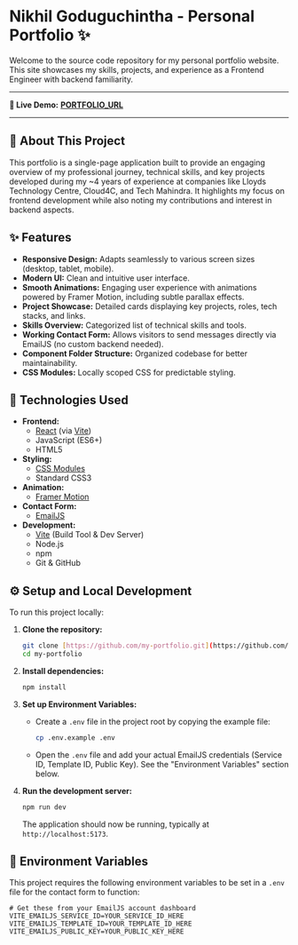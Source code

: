 # Nikhil Goduguchintha - Personal Portfolio ✨

Welcome to the source code repository for my personal portfolio website. This site showcases my skills, projects, and experience as a Frontend Engineer with backend familiarity.

---

**🚀 Live Demo:** [**PORTFOLIO_URL**](https://nikhilgoduguchintha.in)

---

## 📖 About This Project

This portfolio is a single-page application built to provide an engaging overview of my professional journey, technical skills, and key projects developed during my ~4 years of experience at companies like Lloyds Technology Centre, Cloud4C, and Tech Mahindra. It highlights my focus on frontend development while also noting my contributions and interest in backend aspects.

## ✨ Features

* **Responsive Design:** Adapts seamlessly to various screen sizes (desktop, tablet, mobile).
* **Modern UI:** Clean and intuitive user interface.
* **Smooth Animations:** Engaging user experience with animations powered by Framer Motion, including subtle parallax effects.
* **Project Showcase:** Detailed cards displaying key projects, roles, tech stacks, and links.
* **Skills Overview:** Categorized list of technical skills and tools.
* **Working Contact Form:** Allows visitors to send messages directly via EmailJS (no custom backend needed).
* **Component Folder Structure:** Organized codebase for better maintainability.
* **CSS Modules:** Locally scoped CSS for predictable styling.

## 🔧 Technologies Used

* **Frontend:**
    * [React](https://reactjs.org/) (via [Vite](https://vitejs.dev/))
    * JavaScript (ES6+)
    * HTML5
* **Styling:**
    * [CSS Modules](https://github.com/css-modules/css-modules)
    * Standard CSS3
* **Animation:**
    * [Framer Motion](https://www.framer.com/motion/)
* **Contact Form:**
    * [EmailJS](https://www.emailjs.com/)
* **Development:**
    * [Vite](https://vitejs.dev/) (Build Tool & Dev Server)
    * Node.js
    * npm
    * Git & GitHub

## ⚙️ Setup and Local Development

To run this project locally:

1.  **Clone the repository:**
    ```bash
    git clone [https://github.com/my-portfolio.git](https://github.com/my-portfolio.git)
    cd my-portfolio
    ```

2.  **Install dependencies:**
    ```bash
    npm install
    ```

3.  **Set up Environment Variables:**
    * Create a `.env` file in the project root by copying the example file:
        ```bash
        cp .env.example .env
        ```
    * Open the `.env` file and add your actual EmailJS credentials (Service ID, Template ID, Public Key). See the "Environment Variables" section below.

4.  **Run the development server:**
    ```bash
    npm run dev
    ```
    The application should now be running, typically at `http://localhost:5173`.

## 📄 Environment Variables

This project requires the following environment variables to be set in a `.env` file for the contact form to function:

```dotenv
# Get these from your EmailJS account dashboard
VITE_EMAILJS_SERVICE_ID=YOUR_SERVICE_ID_HERE
VITE_EMAILJS_TEMPLATE_ID=YOUR_TEMPLATE_ID_HERE
VITE_EMAILJS_PUBLIC_KEY=YOUR_PUBLIC_KEY_HERE